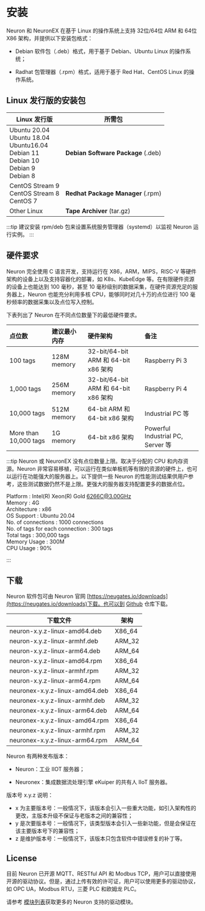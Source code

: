 # 安装

Neuron 和 NeuronEX 在基于 Linux 的操作系统上支持 32位/64位 ARM 和 64位 X86 架构，并提供以下安装包格式：

* Debian 软件包（.deb）格式，用于基于 Debian、Ubuntu Linux 的操作系统；

* Radhat 包管理器（.rpm）格式，适用于基于 Red Hat、CentOS Linux 的操作系统。

## Linux 发行版的安装包

| Linux 发行版                                    | 所需包        |
| ------------------------------------------------------------ | ------------------ |
| Ubuntu 20.04 </br>Ubuntu 18.04 </br>Ubuntu16.04</br>Debian 11</br>Debian 10</br>Debian 9</br>Debian 8               | **Debian Software Package** (.deb)         |
| CentOS Stream 9</br>CentOS Stream 8</br>CentOS 7    | **Redhat Package Manager** (.rpm)         |
| Other Linux | **Tape Archiver** (tar.gz) |

:::tip
建议安装 rpm/deb 包来设置系统服务管理器（systemd）以监视 Neuron 运行实例。
:::

## 硬件要求

Neuron 完全使用 C 语言开发，支持运行在 X86，ARM，MIPS，RISC-V 等硬件架构的设备上以及支持容器化的部署，如 K8s、KubeEdge 等。在有限硬件资源的设备上也能达到 100 毫秒，甚至 10 毫秒级别的数据采集，在硬件资源充足的服务器上，Neuron 也能充分利用多核 CPU，能够同时对几十万的点位进行 100 毫秒频率的数据采集以及点位写入控制。

下表列出了 Neuron 在不同点位数量下的最低硬件要求。

| 点位数                 | 建议最小内存   | 硬件架构                              | 备注          |
| :-------------------- | :----------- | :---------------------------------- | :----------------------------------- |
| 100 tags               | 128M memory | 32-bit/64-bit ARM 和 64-bit x86 架构 | Raspberry Pi 3 |
| 1,000 tags             | 256M memory | 32-bit/64-bit ARM 和 64-bit x86 架构  | Raspberry Pi 4 |
| 10,000 tags            | 512M memory | 64-bit ARM 和 64-bit x86 架构         | Industrial PC 等 |
| More than 10,000 tags  | 1G memory   | 64-bit x86 架构                       | Powerful Industrial PC, Server 等 |

:::tip
Neuron 或 NeuronEX 没有点位数量上限。取决于分配的 CPU 和内存资源。Neuron 非常容易移植，可以运行在类似单板机等有限的资源的硬件上，也可以运行在功能强大的服务器上。以下提供一些 Neuron 的性能测试结果供用户参考，这些测试数据仍然不是上限。更强大的服务器支持配置更多的数据点位。

Platform                         : Intel(R) Xeon(R) Gold 6266C@3.00GHz</br>
Memory                           : 4G</br>
Architecture                     : x86</br>
OS Support                       : Ubuntu 20.04</br>
No. of connections               : 1000 connections</br>
No. of tags for each connection  : 300 tags</br>
Total tags                       : 300,000 tags</br>
Memory Usage                     : 300M</br>
CPU Usage                        : 90%</br>

:::

## 下载

Neuron 软件包可由 Neuron 官网 [https://neugates.io/downloads](https://neugates.io/downloads)下载。也可以到 [Github](https://github.com/emqx/neuron/releases) 仓库下载。

| 下载文件                           | 架构           |
| --------------------------------- | ------------- |
| neuron-x.y.z-linux-amd64.deb      | X86_64        |
| neuron-x.y.z-linux-armhf.deb      | ARM_32        |
| neuron-x.y.z-linux-arm64.deb      | ARM_64        |
| neuron-x.y.z-linux-amd64.rpm      | X86_64        |
| neuron-x.y.z-linux-armhf.rpm      | ARM_32        |
| neuron-x.y.z-linux-arm64.rpm      | ARM_64        |
| neuronex-x.y.z-linux-amd64.deb    | X86_64        |
| neuronex-x.y.z-linux-armhf.deb    | ARM_32        |
| neuronex-x.y.z-linux-arm64.deb    | ARM_64        |
| neuronex-x.y.z-linux-amd64.rpm    | X86_64        |
| neuronex-x.y.z-linux-armhf.rpm    | ARM_32        |
| neuronex-x.y.z-linux-arm64.rpm    | ARM_64        |

Neuron 有两种发布版本：

* Neuron：工业 IIOT 服务器；

* Neuronex：集成数据流处理引擎 eKuiper 的共有人 IIoT 服务器。

版本号 x.y.z 说明：

* x 为主要版本号：一般情况下，该版本会引入一些重大功能，如引入架构性的更改，主版本升级不保证与老版本之间的兼容性；
* y 是次要版本号：一般情况下，该类型版本会引入一些新功能，但是会保证在该主要版本号下的兼容性；
* z 是维护版本号：一般情况下，该版本只包含软件中错误修复的补丁等。


## License

目前 Neuron 已开源 MQTT、RESTful API 和 Modbus TCP，用户可以直接使用开源的驱动协议。但是，通过上传有效的许可证，用户可以使用更多的驱动协议，如 OPC UA，Modbus RTU，三菱 PLC 和欧姆龙 PLC。


请参考 [模块列表](../introduction/plugin-list/plugin-list.md)获取更多的 Neuron 支持的驱动模块。


